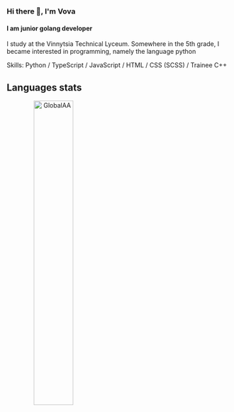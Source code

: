 ### Hi there 👋, I'm Vova
#### I am junior golang developer

I study at the Vinnytsia Technical Lyceum. Somewhere in the 5th grade, I became interested in programming, namely the language python

Skills: Python / TypeScript / JavaScript / HTML / CSS (SCSS) / Trainee C++

<h2>Languages stats </h2> 
<p align="center"> <img align="left" width="42%" src="https://github-readme-stats.vercel.app/api/top-langs/?username=GlobalAA&layout=compact&theme=tokyonight&hide=css,scss,makefile" alt="GlobalAA" /> </p>
